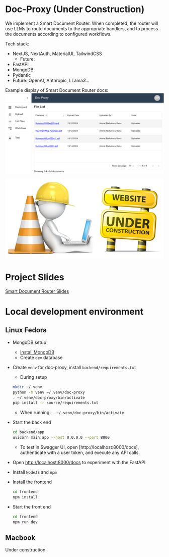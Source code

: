 # Doc-Proxy (Under Construction)

We implement a Smart Document Router. When completed, the router will use LLMs to route documents to the appropriate handlers, and to process the documents according to configured workflows.

Tech stack:
* NextJS, NextAuth, MaterialUI, TailwindCSS
  * Future:
* FastAPI
* MongoDB
* Pydantic
* Future: OpenAI, Anthropic, LLama3...

Example display of Smart Document Router docs:
![Smart Document Router](./assets/file_list.png)

![Under Construction](./assets/website_under_construction.jpg)

# Project Slides
[Smart Document Router Slides](https://docs.google.com/presentation/d/10NPy_kRrVfhWHY-No1GAEeNSAr0C-DCpZL2whSzZH9c/edit#slide=id.g302dd857fb2_0_30)

# Local development environment

## Linux Fedora
* MongoDB setup
  * [Install MongoDB](https://medium.com/@nkav2447/how-to-download-and-install-mongodb-on-fedora-40-2db148a7c2f0)
  * Create `dev` database
* Create `venv` for doc-proxy, install `backend/requirements.txt`
  * During setup
  ```bash
  mkdir ~/.venv
  python -m venv ~/.venv/doc-proxy
  . ~/.venv/doc-proxy/bin/activate
  pip install -r source/requirements.txt
  ```
  * When running: `. ~/.venv/doc-proxy/bin/activate`

* Start the back end
  ```bash
  cd backend/app
  uvicorn main:app --host 0.0.0.0 --port 8000
  ```
  * To test in Swagger UI, open [http://localhost:8000/docs], authenticate with a user token, and execute any API calls.
* Open [http://localhost:8000/docs](http://localhost:8000/docs) to experiment with the FastAPI
* Install `NodeJS` and `npm`
* Install the frontend
  ```bash
  cd frontend
  npm install
  ```
* Start the front end
  ```bash
  cd frontend
  npm run dev
  ```

## Macbook
Under construction.
